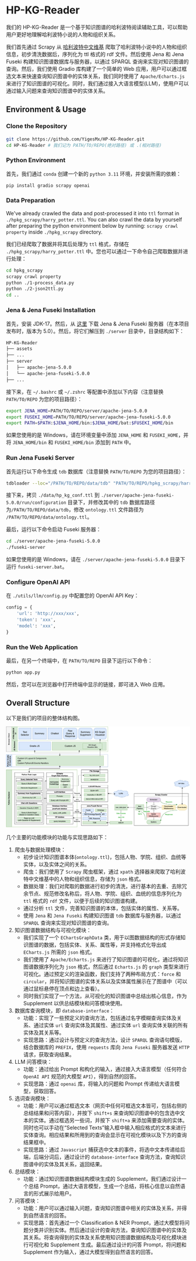 # HP-KG-Reader

我们的 HP-KG-Reader 是一个基于知识图谱的哈利波特阅读辅助工具，可以帮助用户更好地理解哈利波特小说的人物和组织关系。

我们首先通过 Scrapy 从 [哈利波特中文维基](https://harrypotter.fandom.com/zh/) 爬取了哈利波特小说中的人物和组织信息，初步清洗数据后，序列化为 ttl 格式的 rdf 文件。然后使用 Jena 和 Jena Fuseki 构建知识图谱数据库与服务器，以通过 SPARQL 查询来实现对知识图谱的查询。然后，我们使用 Gradio 库构建了一个简单的 Web 应用，用户可以通过框选文本来快速查询知识图谱中的实体关系，我们同时使用了 `Apache/Echarts.js` 来进行了知识图谱的可视化。同时，我们通过接入大语言模型(LLM)，使用户可以通过输入问题来查询知识图谱中的实体关系。

## Environment & Usage

### Clone the Repository

```bash
git clone https://github.com/YigesMx/HP-KG-Reader.git
cd HP-KG-Reader # 我们记为 PATH/TO/REPO(绝对路径) 或 .(相对路径)
```

### Python Environment

首先，我们通过 `conda` 创建一个新的 `python 3.11` 环境，并安装所需的依赖：

```bash
pip install gradio scrapy openai
```

### Data Preparation

We've already crawled the data and post-processed it into `ttl` format in `./hpkg_scrapy/harry_potter.ttl`. You can also crawl the data by yourself after preparing the python environment below by running: `scrapy crawl property` inside `./hpkg_scrapy` directory.

我们已经爬取了数据并将其后处理为 `ttl` 格式，存储在 `./hpkg_scrapy/harry_potter.ttl` 中。您也可以通过一下命令自己爬取数据并进行处理：


```bash
cd hpkg_scrapy
scrapy crawl property
python ./1-process_data.py
python ./2-json2ttl.py
cd ..
```

### Jena & Jena Fuseki Installation

首先，安装 JDK-17。然后，从 [这里](https://jena.apache.org/download/index.cgi) 下载 Jena & Jena Fuseki 服务器（在本项目发布时，版本为 5.0）。然后，将它们解压到 `./server` 目录中，目录结构如下：

```bash
HP-KG-Reader
├── assets
├── ...
├── server
│   ├── apache-jena-5.0.0
│   └── apache-jena-fuseki-5.0.0
├── ...
```

接下来，在 `~/.bashrc` 或 `~/.zshrc` 等配置中添加以下内容（注意替换 `PATH/TO/REPO` 为您的项目路径）：

```bash
export JENA_HOME=PATH/TO/REPO/server/apache-jena-5.0.0
export FUSEKI_HOME=PATH/TO/REPO/server/apache-jena-fuseki-5.0.0
export PATH=$PATH:$JENA_HOME/bin:$JENA_HOME/bat:$FUSEKI_HOME/bin
```

如果您使用的是 Windows，请在环境变量中添加 `JENA_HOME` 和 `FUSEKI_HOME`，并将 `JENA_HOME/bin` 和 `FUSEKI_HOME/bin` 添加到 `PATH` 中。

### Run Jena Fuseki Server

首先运行以下命令生成 `tdb` 数据库（注意替换 `PATH/TO/REPO` 为您的项目路径）：

```bash
tdbloader --loc="/PATH/TO/REPO/data/tdb" "PATH/TO/REPO/hpkg_scrapy/harry_potter.ttl"
```

接下来，拷贝 `./data/hp_kg_conf.ttl` 到 `./server/apache-jena-fuseki-5.0.0/run/configuration` 目录下，并修改其中的 `tdb` 数据库路径为`/PATH/TO/REPO/data/tdb`，修改 `ontology.ttl` 文件路径为 `/PATH/TO/REPO/data/ontology.ttl`。

最后，运行以下命令启动 Fuseki 服务器：

```bash 
cd ./server/apache-jena-fuseki-5.0.0
./fuseki-server
```

如果您使用的是 Windows，请在 `./server/apache-jena-fuseki-5.0.0` 目录下运行 `fuseki-server.bat`。

### Configure OpenAI API

在 `./utils/llm/config.py` 中配置您的 OpenAI API Key：

```python
config = {
    'url': 'http://xxx/xxx',
    'token': 'xxx',
    'model': 'xxx',
}
```

### Run the Web Application

最后，在另一个终端中，在 `PATH/TO/REPO` 目录下运行以下命令：

```bash
python app.py
```

然后，您可以在浏览器中打开终端中显示的链接，即可进入 Web 应用。

## Overall Structure

以下是我们的项目的整体结构图。

![overall_structure](./assets/framework.drawio.png)

几个主要的功能模块的功能与实现思路如下：

1. 爬虫与数据处理模块：
    - 初步设计知识图谱本体(`ontology.ttl`)，包括人物、学院、组织、血统等实体，以及实体之间的关系。
    - 爬虫：我们使用了 `Scrapy` 爬虫框架，通过 `xpath` 选择器来爬取了哈利波特中文维基中的人物和组织信息，存储为 `json` 格式。
    - 数据处理：我们对爬取的数据进行初步的清洗，进行基本的去重、去除冗余节点、规范修改名称后，将人物、学院、组织、血统的信息序列化为 `ttl` 格式的 `rdf` 文件，以便于后续的知识图谱构建。
    - 通过分析 `ttl` 文件，完善知识图谱的本体，包括实体的属性、关系等。
    - 使用 `Jena` 和 `Jena Fuseki` 构建知识图谱 `tdb` 数据库与服务器，以通过 `SPARQL` 查询来实现对知识图谱的查询。
2. 知识图谱数据结构与可视化模块：
    - 我们实现了一个 `EChartsGraphData` 类，用于以图数据结构的形式存储知识图谱的数据，包括实体、关系、属性等，并支持格式化导出成 `ECharts.js` 所需的 `json` 格式。
    - 我们使用了 `Apache/Echarts.js` 来进行了知识图谱的可视化，通过将知识图谱数据序列化为 `json` 格式，然后通过 `Echarts.js` 的 `graph` 类型来进行可视化。通过预定义的渲染函数，我们支持了两种布局方式：`force` 和 `circular`，并将知识图谱的实体关系以及实体属性展示在了图谱中（可以通过鼠标悬停在顶点和边上查看）。
    - 同时我们实现了一个方法，从可视化的知识图谱中总结出核心信息，作为 Supplement 以供总结模块和问答模块使用。
3. 数据库查询模块，即 `database-interface`：
    - 功能：实现了一些预定义的查询方法，包括通过名字模糊查询实体及关系、通过实体 `url` 查询实体及其属性、通过实体 `url` 查询实体关联的所有实体及其关系等。
    - 实现思路：通过设计与预定义的查询方法，设计 `SPARQL` 查询语句模版，结合数据库的 `PREFIX`，使用 `requests` 库向 `Jena Fuseki` 服务器发送 `HTTP` 请求，获取查询结果。
4. LLM 问答模块：
    - 功能：通过给出 Prompt 和构化的输入，通过接入大语言模型（任何符合 `OpenAI API` 规范的大模型 `API`），得到自然的回答。
    - 实现思路：通过 `openai` 库，将输入的问题和 Prompt 传递给大语言模型，获取回答。
5. 选词查询模块：
    - 功能：用户可以通过框选文本（网页中任何可框选文本皆可，包括右侧的总结结果和问答内容），并按下 `shift+s` 来查询知识图谱中的包含选中文本的实体。通过框选另一些词，并按下 `shift+a` 来添加需要查询的实体。同时也可以手动在“Selected Texts”输入框中输入相应格式的文本来进行实体查询。相应结果和所用到的查询会显示在可视化模块以及下方的查询结果框中。
    - 实现思路：通过 `Javascript` 捕获选中文本的事件，将选中文本传递给后端，后端分词后，通过设计的 `database-interface` 查询方法，查询知识图谱中的实体及其关系，返回结果。
6. 总结模块：
    - 功能：通过知识图谱数据结构模块生成的 Supplement，我们通过设计一个总结 Prompt，通过大语言模型，生成一个总结，将核心信息以自然语言的形式展示给用户。
7. 问答模块：
    - 功能：用户可以通过输入问题，查询知识图谱中相关的实体及关系，并得到自然语言的回答。
    - 实现思路：首先通过一个 Classification & NER Prompt，通过大模型将问题分类并识别实体。然后通过设计的查询方法，查询知识图谱中的实体及其关系。将查询得到的实体及关系使用知识图谱数据结构及可视化模块进行可视化和 Supplement 生成。最后通过设计的问答 Prompt，将问题和 Supplement 作为输入，通过大模型得到自然语言的回答。